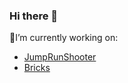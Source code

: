 ### Hi there 👋

🔭I’m currently working on:
* [JumpRunShooter](https://github.com/MHWcreations-Co/JumpRunShooter)
* [Bricks](https://github.com/MHWcreations-Co/Bricks)

<!--
**MHWcreations/mhwcreations** is a ✨ _special_ ✨ repository because its `README.md` (this file) appears on your GitHub profile.

Here are some ideas to get you started:

- 🔭 I’m currently working on JumpAndRunShooter
- 🌱 I’m currently learning ...
- 👯 I’m looking to collaborate on ...
- 🤔 I’m looking for help with ...
- 💬 Ask me about ...
- 📫 How to reach me: ...
- 😄 Pronouns: ...
- ⚡ Fun fact: ...
-->
